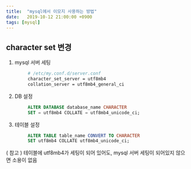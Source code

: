 ```yaml
---
title:  "mysql에서 이모지 사용하는 방법"
date:   2019-10-12 21:00:00 +0900
tags: [mysql]
---
```


## character set 변경

1.  mysql 서버 세팅
    ```bash
         # /etc/my.conf.d/server.conf
         character_set_server = utf8mb4
         collation_server = utf8mb4_general_ci
    ```
    
2.  DB 설정
    ```sql
         ALTER DATABASE database_name CHARACTER 
         SET = utf8mb4 COLLATE = utf8mb4_unicode_ci;
    ```
    
3.  테이블 설정
    ```sql
         ALTER TABLE table_name CONVERT TO CHARACTER 
         SET utf8mb4 COLLATE utf8mb4_unicode_ci;
    ```

( 참고 ) 테이블에 utf8mb4가 세팅이 되어 있어도, mysql 서버 세팅이 되어있지 않으면 소용이 없음